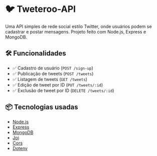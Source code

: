# 🐦 Tweteroo-API

Uma API simples de rede social estilo Twitter, onde usuários podem se cadastrar e postar mensagens. Projeto feito com Node.js, Express e MongoDB.

## 🛠 Funcionalidades

- ✅ Cadastro de usuário (`POST /sign-up`)
- ✅ Publicação de tweets (`POST /tweets`)
- ✅ Listagem de tweets (`GET /tweets`)
- ✅ Edição de tweet por ID (`PUT /tweets/:id`)
- ✅ Exclusão de tweet por ID (`DELETE /tweets/:id`)

## 📦 Tecnologias usadas

- [Node.js](https://nodejs.org/)
- [Express](https://expressjs.com/)
- [MongoDB](https://www.mongodb.com/)
- [Joi](https://joi.dev/)
- [Cors](https://www.npmjs.com/package/cors)
- [Dotenv](https://www.npmjs.com/package/dotenv)
